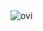 <img src="https://github-readme-stats.vercel.app/api/top-langs?username=LooNuH-dev&hide=procfile&show_icons=true&locale=en&layout=donut-vertical&theme=chartreuse-dark" alt="ovi" />

